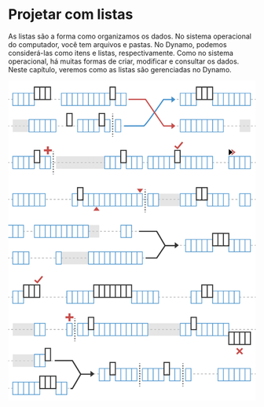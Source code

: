 # Projetar com listas

As listas são a forma como organizamos os dados. No sistema operacional do computador, você tem arquivos e pastas. No Dynamo, podemos considerá-las como itens e listas, respectivamente. Como no sistema operacional, há muitas formas de criar, modificar e consultar os dados. Neste capítulo, veremos como as listas são gerenciadas no Dynamo.

![](<../images/5-4/designing with lists.jpg>)
